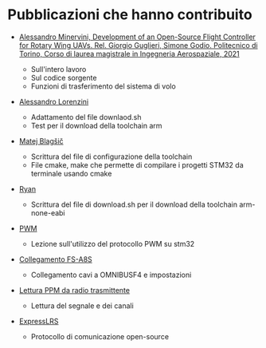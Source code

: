 # Pubblicazioni che hanno contribuito
- [Alessandro Minervini, Development of an Open-Source Flight Controller for Rotary Wing UAVs. Rel. Giorgio Guglieri, Simone Godio. Politecnico di Torino, Corso di laurea magistrale in Ingegneria Aerospaziale, 2021](https://webthesis.biblio.polito.it/18388/)
  - Sull'intero lavoro
  - Sul codice sorgente
  - Funzioni di trasferimento del sistema di volo

- [Alessandro Lorenzini](https://github.com/alelore6)
  - Adattamento del file downlaod.sh 
  - Test per il download della toolchain arm

- [Matej Blagšič](https://github.com/prtzl)
  - Scrittura del file di configurazione della toolchain 
  - File cmake, make che permette di compilare i progetti STM32 da terminale usando cmake

- [Ryan](https://gist.github.com/ryankurte)
  - Scrittura del file di download.sh per il download della toolchain arm-none-eabi

- [PWM](https://www.google.com/search?q=how+to+use+pwm+on+stm32&rlz=1C5CHFA_enIT954IT954&oq=how+to+use+pwm+on+stm32&aqs=chrome.0.69i59j0i546.6079j0j7&sourceid=chrome&ie=UTF-8#kpvalbx=__2OeYvPeIIW4sAfrhJ_ABQ23)
  - Lezione sull'utilizzo del protocollo PWM su stm32

- [Collegamento FS-A8S](https://youtu.be/RERBbO7auhA)
  - Collegamento cavi a OMNIBUSF4 e impostazioni

- [Lettura PPM da radio trasmittente](https://github.com/dimag0g/PPM-reader)
  - Lettura del segnale e dei canali

- [ExpressLRS](https://github.com/ExpressLRS/ExpressLRS)
  - Protocollo di comunicazione open-source

